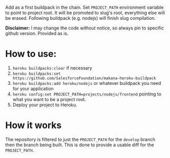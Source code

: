 Add as a first buildpack in the chain. Set `PROJECT_PATH` environment variable to point to project root. It will be promoted to slug's root, everything else will be erased. Following buildpack (e.g. nodejs) will finish slug compilation.

**Disclaimer:** I may change the code without notice, so always pin to specific github version. Provided as is.

# How to use:
1. `heroku buildpacks:clear` if necessary
2. `heroku buildpacks:set https://github.com/SalesforceFoundation/makana-heroku-buildpack`
3. `heroku buildpacks:add heroku/nodejs` or whatever buildpack you need for your application
4. `heroku config:set PROJECT_PATH=projects/nodejs/frontend` pointing to what you want to be a project root.
5. Deploy your project to Heroku.

# How it works

The repository is filtered to just the `PROJECT_PATH` for the `develop` branch then the branch being built.
This is done to provide a usable diff for the `PROJECT_PATH`.
